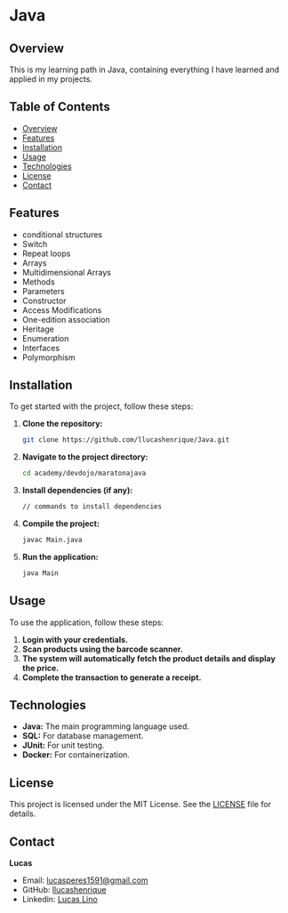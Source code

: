 # Java

## Overview
This is my learning path in Java, containing everything I have learned and applied in my projects.

## Table of Contents
- [Overview](#overview)
- [Features](#features)
- [Installation](#installation)
- [Usage](#usage)
- [Technologies](#technologies)
- [License](#license)
- [Contact](#contact)

## Features
- conditional structures
- Switch
- Repeat loops
- Arrays
- Multidimensional Arrays
- Methods
- Parameters
- Constructor
- Access Modifications
- One-edition association
- Heritage
- Enumeration
- Interfaces
- Polymorphism

## Installation
To get started with the project, follow these steps:

1. **Clone the repository:**
    ```bash
    git clone https://github.com/llucashenrique/Java.git
    ```

2. **Navigate to the project directory:**
    ```bash
    cd academy/devdojo/maratonajava
    ```

3. **Install dependencies (if any):**
    ```bash
    // commands to install dependencies
    ```

4. **Compile the project:**
    ```bash
    javac Main.java
    ```

5. **Run the application:**
    ```bash
    java Main
    ```

## Usage
To use the application, follow these steps:

1. **Login with your credentials.**
2. **Scan products using the barcode scanner.**
3. **The system will automatically fetch the product details and display the price.**
4. **Complete the transaction to generate a receipt.**

## Technologies
- **Java:** The main programming language used.
- **SQL:** For database management.
- **JUnit:** For unit testing.
- **Docker:** For containerization.

## License
This project is licensed under the MIT License. See the [LICENSE](LICENSE) file for details.

## Contact
**Lucas**
- Email: [lucasperes1591@gmail.com](mailto:lucasperes1591@gmail.com)
- GitHub: [llucashenrique](https://github.com/llucashenrique)
- Linkedin: [Lucas Lino](https://www.linkedin.com/in/lucas-linoo/)

